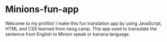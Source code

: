 # Minions-fun-app
Welcome to my profilio! I make this fun translation app by using JavaScript, HTML and CSS learned from neog.camp.
This app used to transulate the sentence from English to Minion speak or banana language. 


